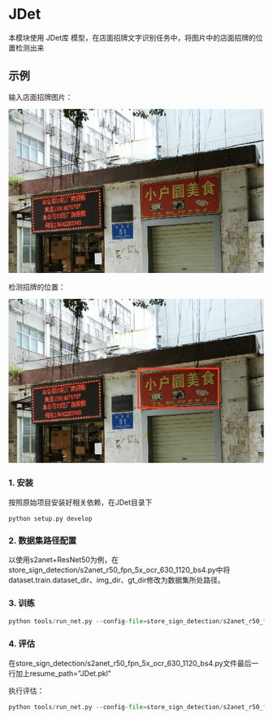 # JDet
本模块使用 JDet库 模型，在店面招牌文字识别任务中，将图片中的店面招牌的位置检测出来

## 示例
输入店面招牌图片：
<div style="text-align: center">
<img src="docs/images/img.png"/>
</div>

检测招牌的位置：
<div style="text-align: center">
<img src="docs/images/pred.png"/>
</div>

### 1. 安装
按照原始项目[](https://github.com/Jittor/JDet)安装好相关依赖，在JDet目录下
```shell
python setup.py develop
```

### 2. 数据集路径配置
以使用s2anet+ResNet50为例，在store_sign_detection/s2anet_r50_fpn_5x_ocr_630_1120_bs4.py中将dataset.train.dataset_dir、img_dir、gt_dir修改为数据集所处路径。

### 3. 训练
```python
python tools/run_net.py --config-file=store_sign_detection/s2anet_r50_fpn_5x_ocr_630_1120_bs4.py --task=train
```
### 4. 评估
在store_sign_detection/s2anet_r50_fpn_5x_ocr_630_1120_bs4.py文件最后一行加上resume_path="JDet.pkl"

执行评估：
```python
python tools/run_net.py --config-file=store_sign_detection/s2anet_r50_fpn_5x_ocr_630_1120_bs4.py --task=val
```
